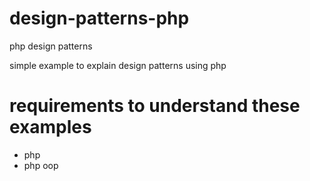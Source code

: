 # design-patterns-php
php design patterns

simple example to explain design patterns using php


# requirements to understand these examples
- php
- php oop
